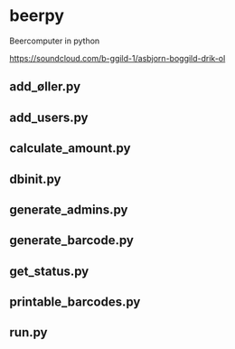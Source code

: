 # beerpy
Beercomputer in python

https://soundcloud.com/b-ggild-1/asbjorn-boggild-drik-ol

## add_øller.py

## add_users.py

## calculate_amount.py

## dbinit.py

## generate_admins.py

## generate_barcode.py

## get_status.py

## printable_barcodes.py

## run.py
